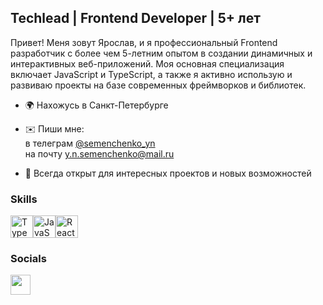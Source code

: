 [](https://user-images.githubusercontent.com/18350557/176309783-0785949b-9127-417c-8b55-ab5a4333674e.gif)
---------------------------------------------------------------------------------------------------------

Techlead | Frontend Developer | 5+ лет
-----------------------------

Привет! Меня зовут Ярослав, и я профессиональный Frontend разработчик с более чем 5-летним опытом в создании динамичных и интерактивных веб-приложений. Моя основная специализация включает JavaScript и TypeScript, а также я активно использую и развиваю проекты на базе современных фреймворков и библиотек.

* 🌍  Нахожусь в Санкт-Петербурге
   
* ✉️  Пиши мне:   
  в телеграм [@semenchenko_yn](https://t.me/semenchenko_yn)   
  на почту [y.n.semenchenko@mail.ru](mailto:y.n.semenchenko@mail.ru)   
   
* 🤝  Всегда открыт для интересных проектов и новых возможностей
   
### Skills

<p align="left">
<a href="https://www.typescriptlang.org/" target="_blank" rel="noreferrer"><img src="https://raw.githubusercontent.com/danielcranney/readme-generator/main/public/icons/skills/typescript-colored.svg" width="36" height="36" alt="TypeScript" /></a><a href="https://developer.mozilla.org/en-US/docs/Web/JavaScript" target="_blank" rel="noreferrer"><img src="https://raw.githubusercontent.com/danielcranney/readme-generator/main/public/icons/skills/javascript-colored.svg" width="36" height="36" alt="JavaScript" /></a><a href="https://reactjs.org/" target="_blank" rel="noreferrer"><img src="https://raw.githubusercontent.com/danielcranney/readme-generator/main/public/icons/skills/react-colored.svg" width="36" height="36" alt="React" /></a>
</p>

### Socials

<p align="left"> <a href="https://www.linkedin.com/in/yaroslav-semenchenko-frontend-developer" target="_blank" rel="noreferrer"> <picture> <source media="(prefers-color-scheme: dark)" srcset="https://raw.githubusercontent.com/danielcranney/readme-generator/main/public/icons/socials/linkedin-dark.svg" /> <source media="(prefers-color-scheme: light)" srcset="https://raw.githubusercontent.com/danielcranney/readme-generator/main/public/icons/socials/linkedin.svg" /> <img src="https://raw.githubusercontent.com/danielcranney/readme-generator/main/public/icons/socials/linkedin.svg" width="32" height="32" /> </picture> </a></p>
